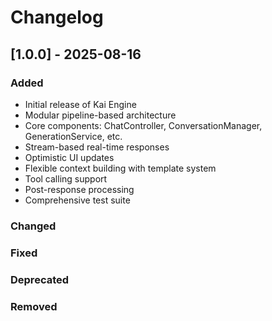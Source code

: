 # Changelog

## [1.0.0] - 2025-08-16

### Added
- Initial release of Kai Engine
- Modular pipeline-based architecture
- Core components: ChatController, ConversationManager, GenerationService, etc.
- Stream-based real-time responses
- Optimistic UI updates
- Flexible context building with template system
- Tool calling support
- Post-response processing
- Comprehensive test suite

### Changed

### Fixed

### Deprecated

### Removed